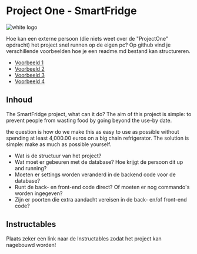 # Project One - SmartFridge

![white logo](https://user-images.githubusercontent.com/91437297/174548596-aaea518d-f75b-499e-823d-c50895515a07.png)


Hoe kan een externe persoon (die niets weet over de "ProjectOne" opdracht) het project snel runnen op de eigen pc?
Op github vind je verschillende voorbeelden hoe je een readme.md bestand kan structureren.
- [Voorbeeld 1](https://github.com/othneildrew/Best-README-Template)
- [Voorbeeld 2](https://github.com/tsungtwu/flask-example/blob/master/README.md)
- [Voorbeeld 3](https://github.com/twbs/bootstrap/blob/main/README.md)
- [Voorbeeld 4](https://www.makeareadme.com/)

## Inhoud
The SmartFridge project, what can it do?
The aim of this project is simple: to prevent people from wasting food by going beyond the use-by date.

the question is how do we make this as easy to use as possible without spending at least 4,000.00 euros on a big chain refrigerator.
The solution is simple: make as much as possible yourself. 
- Wat is de structuur van het project?
- Wat moet er gebeuren met de database? Hoe krijgt de persoon dit up and running?
- Moeten er settings worden veranderd in de backend code voor de database? 
- Runt de back- en front-end code direct? Of moeten er nog commando's worden ingegeven?
- Zijn er poorten die extra aandacht vereisen in de back- en/of front-end code?
  
## Instructables
Plaats zeker een link naar de Instructables zodat het project kan nagebouwd worden!
